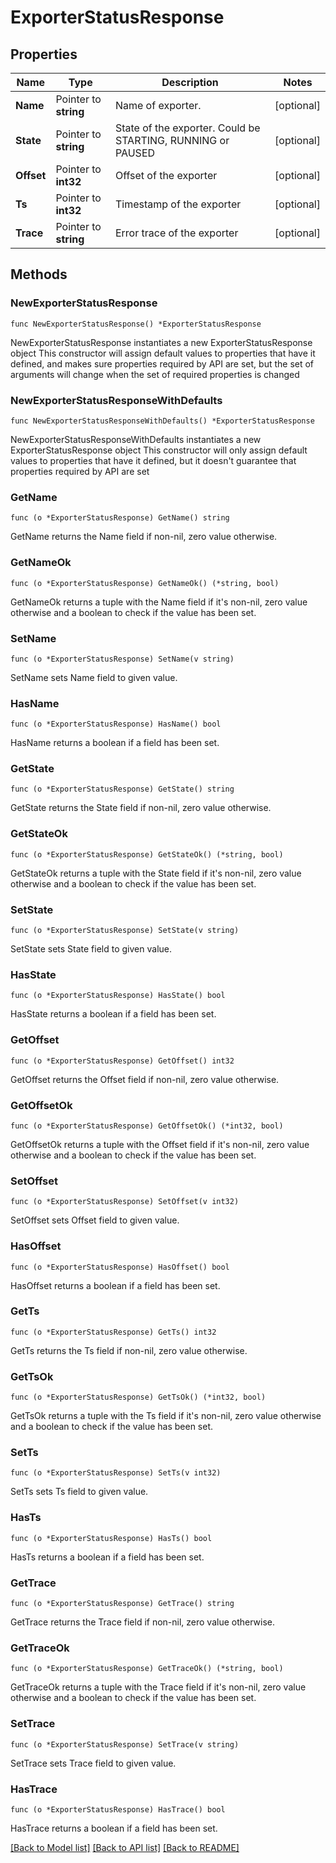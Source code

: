 # ExporterStatusResponse

## Properties

Name | Type | Description | Notes
------------ | ------------- | ------------- | -------------
**Name** | Pointer to **string** | Name of exporter. | [optional] 
**State** | Pointer to **string** | State of the exporter. Could be STARTING, RUNNING or PAUSED | [optional] 
**Offset** | Pointer to **int32** | Offset of the exporter | [optional] 
**Ts** | Pointer to **int32** | Timestamp of the exporter | [optional] 
**Trace** | Pointer to **string** | Error trace of the exporter | [optional] 

## Methods

### NewExporterStatusResponse

`func NewExporterStatusResponse() *ExporterStatusResponse`

NewExporterStatusResponse instantiates a new ExporterStatusResponse object
This constructor will assign default values to properties that have it defined,
and makes sure properties required by API are set, but the set of arguments
will change when the set of required properties is changed

### NewExporterStatusResponseWithDefaults

`func NewExporterStatusResponseWithDefaults() *ExporterStatusResponse`

NewExporterStatusResponseWithDefaults instantiates a new ExporterStatusResponse object
This constructor will only assign default values to properties that have it defined,
but it doesn't guarantee that properties required by API are set

### GetName

`func (o *ExporterStatusResponse) GetName() string`

GetName returns the Name field if non-nil, zero value otherwise.

### GetNameOk

`func (o *ExporterStatusResponse) GetNameOk() (*string, bool)`

GetNameOk returns a tuple with the Name field if it's non-nil, zero value otherwise
and a boolean to check if the value has been set.

### SetName

`func (o *ExporterStatusResponse) SetName(v string)`

SetName sets Name field to given value.

### HasName

`func (o *ExporterStatusResponse) HasName() bool`

HasName returns a boolean if a field has been set.

### GetState

`func (o *ExporterStatusResponse) GetState() string`

GetState returns the State field if non-nil, zero value otherwise.

### GetStateOk

`func (o *ExporterStatusResponse) GetStateOk() (*string, bool)`

GetStateOk returns a tuple with the State field if it's non-nil, zero value otherwise
and a boolean to check if the value has been set.

### SetState

`func (o *ExporterStatusResponse) SetState(v string)`

SetState sets State field to given value.

### HasState

`func (o *ExporterStatusResponse) HasState() bool`

HasState returns a boolean if a field has been set.

### GetOffset

`func (o *ExporterStatusResponse) GetOffset() int32`

GetOffset returns the Offset field if non-nil, zero value otherwise.

### GetOffsetOk

`func (o *ExporterStatusResponse) GetOffsetOk() (*int32, bool)`

GetOffsetOk returns a tuple with the Offset field if it's non-nil, zero value otherwise
and a boolean to check if the value has been set.

### SetOffset

`func (o *ExporterStatusResponse) SetOffset(v int32)`

SetOffset sets Offset field to given value.

### HasOffset

`func (o *ExporterStatusResponse) HasOffset() bool`

HasOffset returns a boolean if a field has been set.

### GetTs

`func (o *ExporterStatusResponse) GetTs() int32`

GetTs returns the Ts field if non-nil, zero value otherwise.

### GetTsOk

`func (o *ExporterStatusResponse) GetTsOk() (*int32, bool)`

GetTsOk returns a tuple with the Ts field if it's non-nil, zero value otherwise
and a boolean to check if the value has been set.

### SetTs

`func (o *ExporterStatusResponse) SetTs(v int32)`

SetTs sets Ts field to given value.

### HasTs

`func (o *ExporterStatusResponse) HasTs() bool`

HasTs returns a boolean if a field has been set.

### GetTrace

`func (o *ExporterStatusResponse) GetTrace() string`

GetTrace returns the Trace field if non-nil, zero value otherwise.

### GetTraceOk

`func (o *ExporterStatusResponse) GetTraceOk() (*string, bool)`

GetTraceOk returns a tuple with the Trace field if it's non-nil, zero value otherwise
and a boolean to check if the value has been set.

### SetTrace

`func (o *ExporterStatusResponse) SetTrace(v string)`

SetTrace sets Trace field to given value.

### HasTrace

`func (o *ExporterStatusResponse) HasTrace() bool`

HasTrace returns a boolean if a field has been set.


[[Back to Model list]](../README.md#documentation-for-models) [[Back to API list]](../README.md#documentation-for-api-endpoints) [[Back to README]](../README.md)


